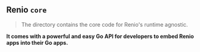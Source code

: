 ## Renio `core`

> The directory contains the core code for Renio's runtime agnostic.

**It comes with a powerful and easy Go API for developers to embed Renio apps into their Go apps.**
